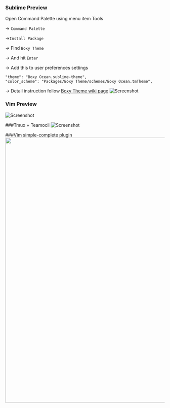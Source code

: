 ### Sublime   Preview
Open Command Palette using menu item Tools

→ ```Command Palette```

→```Install Package```

→ Find ```Boxy Theme```

→ And hit ```Enter```

→ Add this to user preferences settings

```
"theme": "Boxy Ocean.sublime-theme",
"color_scheme": "Packages/Boxy Theme/schemes/Boxy Ocean.tmTheme",
```

→ Detail instruction follow [Boxy Theme wiki page](https://github.com/oivva/st-boxy/wiki)
![Screenshot](http://i.imgur.com/YPFyLnd.png)

### Vim Preview
![Screenshot](http://i.imgur.com/96z02kj.png)

###Tmux + Teamocil 
![Screenshot](http://i.imgur.com/KgI9QEi.png)

###Vim simple-complete plugin 
<a href="https://asciinema.org/a/14"><img src="https://asciinema.org/a/14.png" width="836"/></a>


